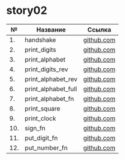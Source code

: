 # story02

| №   | Название            | Ссылка                              |
| --- | ------------------- | ----------------------------------- |
| 1.  | handshake           | [github.com](./handshake)           |
| 2.  | print_digits        | [github.com](./print_digits)        |
| 3.  | print_alphabet      | [github.com](./print_alphabet)      |
| 4.  | print_digits_rev    | [github.com](./print_digits_rev)    |
| 5.  | print_alphabet_rev  | [github.com](./print_alphabet_rev)  |
| 6.  | print_alphabet_full | [github.com](./print_alphabet_full) |
| 7.  | print_alphabet_fn   | [github.com](./print_alphabet_fn)   |
| 8.  | print_square        | [github.com](./print_square)        |
| 9.  | print_clock         | [github.com](./print_clock)         |
| 10. | sign_fn             | [github.com](./sign_fn)             |
| 11. | put_digit_fn        | [github.com](./put_digit_fn)        |
| 12. | put_number_fn       | [github.com](./put_number_fn)       |

<!-- | 11. | print_rectangle     | [github.com](./print_rectangle)     | -->
<!-- | 13. | print_alpha_tri     | [github.com](./print_alpha_tri)     | -->
<!-- | 14. | print_alpha_pyramid | [github.com](./print_alpha_pyramid) | -->
